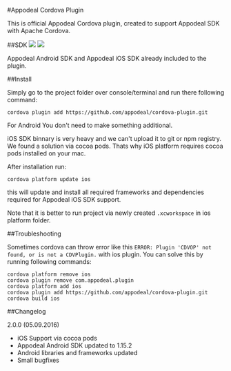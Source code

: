 #Appodeal Cordova Plugin

This is official Appodeal Cordova plugin, created to support Appodeal SDK with Apache Cordova.

##SDK
[![](https://img.shields.io/badge/docs-android-green.svg)](http://www.appodeal.com/sdk/documentation?framework=9&full=1&platform=1)
[![](https://img.shields.io/badge/docs-ios-green.svg)](http://www.appodeal.com/sdk/documentation?framework=9&full=1&platform=2)

Appodeal Android SDK and Appodeal iOS SDK already included to the plugin.

##Install

Simply go to the project folder over console/terminal and run there following command:

    cordova plugin add https://github.com/appodeal/cordova-plugin.git

For Android You don't need to make something additional.

iOS SDK binnary is very heavy and we can't upload it to git or npm registry. We found a solution via cocoa pods.
Thats why iOS platform requires cocoa pods installed on your mac.

After installation run:

    cordova platform update ios
    
this will update and install all required frameworks and dependencies required for Appodeal iOS SDK support.

Note that it is better to run project via newly created `.xcworkspace` in ios platform folder.


##Troubleshooting

Sometimes cordova can throw error like this `ERROR: Plugin 'CDVOP' not found, or is not a CDVPlugin.` with ios plugin.
You can solve this by running following commands:

    cordova platform remove ios
    cordova plugin remove com.appodeal.plugin
    cordova platform add ios
    cordova plugin add https://github.com/appodeal/cordova-plugin.git
    cordova build ios
    
##Changelog

2.0.0 (05.09.2016)

+ iOS Support via cocoa pods
+ Appodeal Android SDK updated to 1.15.2
+ Android libraries and frameworks updated
+ Small bugfixes
